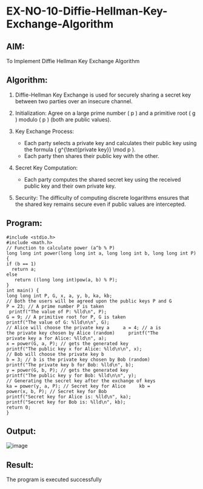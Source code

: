 # EX-NO-10-Diffie-Hellman-Key-Exchange-Algorithm

## AIM:
To Implement Diffie Hellman Key Exchange Algorithm 

## Algorithm:

1. Diffie-Hellman Key Exchange is used for securely sharing a secret key between two parties over an insecure channel.

2. Initialization: Agree on a large prime number \( p \) and a primitive root \( g \) modulo \( p \) (both are public values).

3. Key Exchange Process: 
   - Each party selects a private key and calculates their public key using the formula \( g^{\text{private key}} \mod p \).
   - Each party then shares their public key with the other.

4. Secret Key Computation: 
   - Each party computes the shared secret key using the received public key and their own private key.

5. Security: The difficulty of computing discrete logarithms ensures that the shared key remains secure even if public values are intercepted.

## Program:
```
#include <stdio.h>  
#include <math.h>  
// Function to calculate power (a^b % P)  
long long int power(long long int a, long long int b, long long int P) {     
if (b == 1)         
  return a;
else  
   return ((long long int)pow(a, b) % P);  
}  
int main() {  
long long int P, G, x, a, y, b, ka, kb;  
// Both the users will be agreed upon the public keys P and G     
P = 23; // A prime number P is taken
 printf("The value of P: %lld\n", P);  
G = 9; // A primitive root for P, G is taken     
printf("The value of G: %lld\n\n", G);  
// Alice will choose the private key a     a = 4; // a is 
the private key chosen by Alice (random)     printf("The 
private key a for Alice: %lld\n", a);  
x = power(G, a, P); // gets the generated key     
printf("The public key x for Alice: %lld\n\n", x);  
// Bob will choose the private key b  
b = 3; // b is the private key chosen by Bob (random)     
printf("The private key b for Bob: %lld\n", b);  
y = power(G, b, P); // gets the generated key     
printf("The public key y for Bob: %lld\n\n", y);  
// Generating the secret key after the exchange of keys     
ka = power(y, a, P); // Secret key for Alice     kb = 
power(x, b, P); // Secret key for Bob  
printf("Secret key for Alice is: %lld\n", ka);     
printf("Secret key for Bob is: %lld\n", kb);  
return 0;  
} 
```


## Output:
![image](https://github.com/user-attachments/assets/b3b18dce-60f7-44a3-94f5-486ac72cc855)



## Result:
  The program is executed successfully

